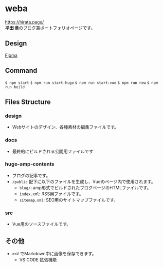 # weba
https://hirata.page/  
**平田 章**のブログ兼ポートフォリオページです。

## Design
[Figma](https://www.figma.com/file/FCrd1uYqTKyUW16MtbWU8C/hira.page)

## Command
`$ npm start`
`$ npm run start:hugo`
`$ npm run start:vue`
`$ npm run new`
`$ npm run build`

## Files Structure

### design
- Webサイトのデザイン、各種素材の編集ファイルです。

### docs
- 最終的にビルドされる公開用ファイルです

### hugo-amp-contents
- ブログの記事です。
- `/public` 配下に以下のファイルを生成し、Vueのページ内で使用されます。
    - `blog/`: amp形式でビルドされたブログページのHTMLファイルです。
    - `index.xml`: RSS用ファイルです。
    - `sitemap.xml`: SEO用のサイトマップファイルです。

### src
- Vue用のソースファイルです。

## その他
- `⌘⌥V` でMarkdown中に画像を保存できます。
    - VS CODE 拡張機能
